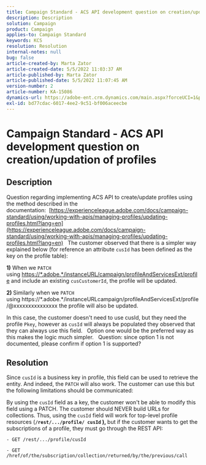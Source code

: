 ```yaml
---
title: Campaign Standard - ACS API development question on creation/updation of profiles
description: Description
solution: Campaign
product: Campaign
applies-to: Campaign Standard
keywords: KCS
resolution: Resolution
internal-notes: null
bug: false
article-created-by: Marta Zator
article-created-date: 5/5/2022 11:03:37 AM
article-published-by: Marta Zator
article-published-date: 5/5/2022 11:07:45 AM
version-number: 2
article-number: KA-15086
dynamics-url: https://adobe-ent.crm.dynamics.com/main.aspx?forceUCI=1&pagetype=entityrecord&etn=knowledgearticle&id=0fe80d03-63cc-ec11-a7b5-6045bd00dbbc
exl-id: bd77cdac-6017-4ee2-9c51-bf006aceecbe
---
```

# Campaign Standard - ACS API development question on creation/updation of profiles

## Description


Question regarding implementing ACS API to create/update profiles using the method described in the documentation:  [https://experienceleague.adobe.com/docs/campaign-standard/using/working-with-apis/managing-profiles/updating-profiles.html?lang=en](https://experienceleague.adobe.com/docs/campaign-standard/using/working-with-apis/managing-profiles/updating-profiles.html?lang=en)
 
The customer observed that there is a simpler way explained below (for reference an attribute `cusId` has been defined as the key on the profile table):
 
 
<b>1)</b> When we `PATCH` using [https://\*.adobe.\*/instanceURL/campaign/profileAndServicesExt/profile](https://na01.safelinks.protection.outlook.com/?url=https://mc.adobe.io/unilever-mkt-stage1/campaign/profileAndServicesExt/profile&amp;data=02%7c01%7c%7c7ae64aa57f294ebc9d7d08d4bd48ea2f%7cfa7b1b5a7b34438794aed2c178decee1%7c0%7c0%7c636341568263078022&amp;sdata=EVqAIvzLyFYiHf18eFGtnFm9ya/lLg2YfH5T3xer/9E%3D&amp;reserved=0) and include an existing `cusCustomerId`, the profile will be updated.
 
 
<b>2) </b>Similarly when we `PATCH`  using https://\*.adobe.\*/instanceURLcampaign/profileAndServicesExt/profile/@xxxxxxxxxxxxxxx the profile will also be updated.

In this case, the customer doesn't need to use cusId, but they need the profile `Pkey`, however as `cusId` will always be populated they observed that they can always use this field.
 
Option one would be the preferred way as this makes the logic much simpler.
 
Question: since option 1 is not documented, please confirm if option 1 is supported?


## Resolution


Since `cusId` is a business key in profile, this field can be used to retrieve the entity.
And indeed, the `PATCH` will also work.
The customer can use this but the following limitations should be communicated:

By using the `cusId` field as a key, the customer won't be able to modify this field using a PATCH.
The customer should NEVER build URLs for collections.
Thus, using the `cusId` field will work for top-level profile resources (<b>`/rest/.../profile/ cusId` ), </b>but if the customer wants to get the subscriptions of a profile, they must go through the REST API:

```
- GET /rest/.../profile/cusId

- GET /href/of/the/subscription/collection/returned/by/the/previous/call
```
